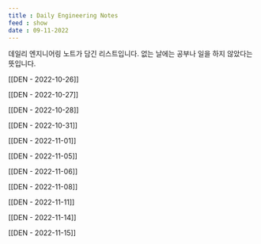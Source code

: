 ```yaml
---
title : Daily Engineering Notes
feed : show
date : 09-11-2022
---
```


데일리 엔지니어링 노트가 담긴 리스트입니다. 없는 날에는 공부나 일을 하지 않았다는 뜻입니다.

[[DEN - 2022-10-26]]

[[DEN - 2022-10-27]]

[[DEN - 2022-10-28]]

[[DEN - 2022-10-31]]

[[DEN - 2022-11-01]]

[[DEN - 2022-11-05]]

[[DEN - 2022-11-06]]

[[DEN - 2022-11-08]]

[[DEN - 2022-11-11]]

[[DEN - 2022-11-14]]

[[DEN - 2022-11-15]]
